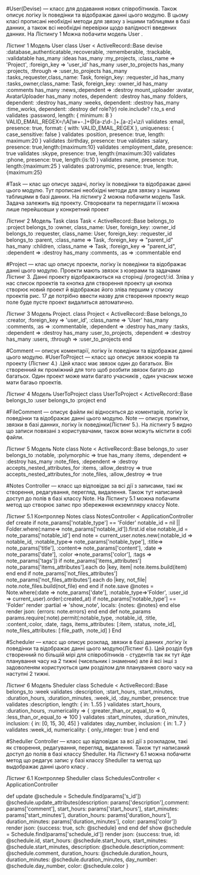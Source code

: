#User(Devise) — класс для додавання нових співробітників. Також описує  логіку їх поведінки та відображає данні цього модулю.  В цьому класі прописані необхідні методи для звязку з іншими таблицями в базі данних, а також всі необхідні перевірки щодо валідності введених данних. На Лістингу 1 Можна побачити модель User .
	
Лістинг 1 Модель User
class User < ActiveRecord::Base
  devise :database_authenticatable,:recoverable, :rememberable, :trackable, :validatable
  has_many :ideas
  has_many :my_projects, :class_name => 'Project', :foreign_key => 'user_id'
  has_many :user_to_projects
  has_many :projects, :through => :user_to_projects
  has_many :tasks_requester,class_name: Task, foreign_key: :requester_id
  has_many :tasks_owner,class_name: Task, foreign_key: :owner_id
  has_many :comments
  has_many :news,:dependent => :destroy
  mount_uploader :avatar, AvatarUploader
  has_many :notes, dependent: :destroy
  has_many :folders, dependent: :destroy
  has_many :weeks, dependent: :destroy
  has_many :time_works, dependent: :destroy
  def role?(r)
    role.include? r.to_s
  end
  validates :password, length: { minimum: 8 }
  VALID_EMAIL_REGEX=/\A[\w+\-.]+@[a-z\d\-.]+\.[a-z]+\z/i
  validates :email, presence: true, format: { with: VALID_EMAIL_REGEX }, uniqueness: { case_sensitive: false }
  validates :position, presence: true, length: maximum:20 }
  validates :birthday, presence: true
  validates :salary, presence: true,length:{maximum:10}
  validates :employment_date, presence: true
  validates :skype, presence: true, length:{maximum:30}
  validates :phone, presence: true, length:{is:10 }
  validates :name, presence: true, length:{maximum:25 }			 validates :patronymic, presence: true, length:{maximum:25}

#Task — клас  що описує задачі, логіку їх поведінки та відображає данні цього модулю. Тут прописані необхідні методи для звязку з іншими таблицями в базі данних. На лістингу 2 можна побачити модель Task. Задача залежить від проекту.  Створювати та переглядати її можна лише перейшовши у конкретний проект 

Лістинг 2 Модель Task
class Task < ActiveRecord::Base
  belongs_to :project
  belongs_to :owner, class_name: User, foreign_key: :owner_id
  belongs_to :requester, class_name: User, foreign_key: :requester_id
  belongs_to :parent, :class_name => Task, :foreign_key => "parent_id"
  has_many :children, :class_name => Task, :foreign_key => "parent_id", :dependent => :destroy
  has_many :comments, :as => :commentable
end


#Project — клас що описує проекти, логіку їх поведінки та відображає данні цього модулю. Проекти мають звязок  з юзерами та задачами Лістинг 3. Данні проекту відображаються на сторінці /progect/:id. Зліва у нас список проектів та кнопка для створення проекту ця кнопка створює новий проект й відображає його зліва першим у списку проектів  рис. 17  де потрібно ввести назву для створення проекту  якщо поле буде пусте проект видалиться автоматично.

Лістинг 3 Модель Project.
class Project < ActiveRecord::Base
  belongs_to :creator, :foreign_key => 'user_id', :class_name => 'User'
  has_many :comments, :as => :commentable, :dependent => :destroy
  has_many :tasks, :dependent => :destroy
  has_many :user_to_projects, :dependent => :destroy
  has_many :users, :through => :user_to_projects
end


#Comment — описує коментарії, логіку їх поведінки та відображає данні цього    модулю.
#UserToProject — класс що описує звязок юзерів та проекту (Лістинг 4.) .Цей класс має звязок один до багатьох. Він створенний як проміжний для того щоб розбити звязок багато до багатьох. Один проект може мати багато учасників , один  учасник може мати багаьо проектів.  

Лістинг 4 Модель UserToProject 
class UserToProject < ActiveRecord::Base
  belongs_to :user
  belongs_to :project
end

#FileComment — описує файли які відносяться до коментарів, логіку їх поведінки та відображає данні цього  модулю.
Note — описує примітки, звязки в базі данних, логіку їх поведінки(Лістинг 5.). На лістингу 5 видно що записи повязані з  користувачами, також вони можуть містити в собі файли.

Лістинг 5 Модель Note
class Note < ActiveRecord::Base
  belongs_to :user
  belongs_to :notable, :polymorphic => true
  has_many :items, :dependent => :destroy
  has_many :note_files, :dependent => :destroy
  accepts_nested_attributes_for :items, :allow_destroy => true
  accepts_nested_attributes_for :note_files, :allow_destroy => true


#Notes Controller — класс що відповідає за всі дії з записами, такі як створення, редагування,  перегляд, видалення. Також тут написаний доступ до полів в базі классу Note. На Лістингу 5.1 можна побачити метод що створює запис про збереження екземпляру классу Note.

Лістинг 5.1 Контроллер Notes
class NotesController < ApplicationController
def create
  if note_params['notable_type'] == 'Folder'
    notable_id = nil || Folder.where(:name=> note_params['notable_id']).first.id
  else
    notable_id = note_params['notable_id']
  end
  note = current_user.notes.new(:notable_id => notable_id, :notable_type=> note_params['notable_type'], :title=> note_params['title'], :content=> note_params['content'],
                                :date => note_params['date'], :color =>note_params['color'], :tags => note_params['tags'])
  if note_params['items_attributes']
    note_params['items_attributes'].each do |key, item|
      note.items.build(item)
    end
  end
  if note_params['not_files_attributes']
    note_params['not_files_attributes'].each do |key, not_file|
      note.note_files.build(not_file)
    end
  end
  if note.save
    @notes = Note.where(:date => note_params['date'], :notable_type=>'Folder', :user_id => current_user).order(:created_at)
    if note_params['notable_type'] == 'Folder'
      render :partial => 'show_note', locals: {notes: @notes}
    end
  else
    render json: {errors: note.errors}
  end
end
def note_params
  params.require(:note).permit(:notable_type, :notable_id, :title, :content,:color, :date, :tags, items_attributes: [:item, :status, :note_id], note_files_attributes: [:file_path, :note_id] )
End

#Scheduler — класс що описує розклад, звязки в базі данних ,логіку їх поведінки та відображає данні цього модулю(Лістинг 6.). Цей розділ був створенний по більшій мірі для співробітників - студентів так як тут йде планування часу на 2 тижні (чисельник і знаменик)  але й всі інші з задоволеням користуються цим розділом для планування свого часу на наступні 2 тижні.

Лістинг 6 Модель Sheduler
class Schedule < ActiveRecord::Base
  belongs_to :week
  validates :description, :start_hours, :start_minutes,
          :duration_hours, :duration_minutes, :week_id,
            :day_number, presence: true
  validates :description, length: { in: 1..55 }
  validates :start_hours, :duration_hours, :numericality => { :greater_than_or_equal_to => 0, :less_than_or_equal_to => 100 }
  validates :start_minutes, :duration_minutes, inclusion: { in: [0, 15, 30, 45] }
  validates :day_number, inclusion: { in: 1..7 }
  validates :week_id, numericality: { only_integer: true }
  end
end

#Sheduller Controller — класс що відповідає за всі дії з розкладом, такі як створення, редагування,  перегляд, видалення. Також тут написаний доступ до полів в базі классу Sheduller. На Лістингу 6.1 можна побачити метод що редагує запис у базі классу Sheduller та метод що выдображає данні цього класу .

Лістинг 6.1 Контроллер Sheduller
class SchedulesController < ApplicationController

def update
  @schedule = Schedule.find(params['s_id'])
  @schedule.update_attributes(description: params['description'],comment: params['comment'], start_hours: params['start_hours'], start_minutes: params['start_minutes'],
                              duration_hours: params['duration_hours'], duration_minutes: params['duration_minutes'], color: params['color'])
  render json: {success: true, sch: @schedule}
end
еnd
def show
  @schedule = Schedule.find(params['schedule_id'])
  render json: {success: true, id: @schedule.id, start_hours: @schedule.start_hours, start_minutes: @schedule.start_minutes,
                description: @schedule.description,comment: @schedule.comment, duration_hours: @schedule.duration_hours, duration_minutes: @schedule.duration_minutes, day_number: @schedule.day_number, color: @schedule.color }
